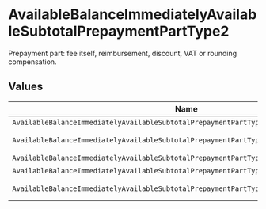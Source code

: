 # AvailableBalanceImmediatelyAvailableSubtotalPrepaymentPartType2

Prepayment part: fee itself, reimbursement, discount, VAT or rounding compensation.


## Values

| Name                                                                                     | Value                                                                                    |
| ---------------------------------------------------------------------------------------- | ---------------------------------------------------------------------------------------- |
| `AvailableBalanceImmediatelyAvailableSubtotalPrepaymentPartType2Fee`                     | fee                                                                                      |
| `AvailableBalanceImmediatelyAvailableSubtotalPrepaymentPartType2FeeReimbursement`        | fee-reimbursement                                                                        |
| `AvailableBalanceImmediatelyAvailableSubtotalPrepaymentPartType2FeeDiscount`             | fee-discount                                                                             |
| `AvailableBalanceImmediatelyAvailableSubtotalPrepaymentPartType2FeeVat`                  | fee-vat                                                                                  |
| `AvailableBalanceImmediatelyAvailableSubtotalPrepaymentPartType2FeeRoundingCompensation` | fee-rounding-compensation                                                                |